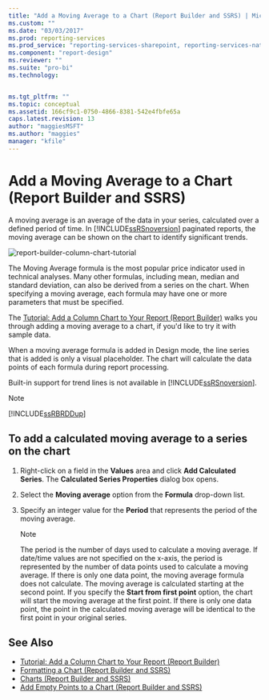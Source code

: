 ```yaml
---
title: "Add a Moving Average to a Chart (Report Builder and SSRS) | Microsoft Docs"
ms.custom: ""
ms.date: "03/03/2017"
ms.prod: reporting-services
ms.prod_service: "reporting-services-sharepoint, reporting-services-native"
ms.component: "report-design"
ms.reviewer: ""
ms.suite: "pro-bi"
ms.technology: 


ms.tgt_pltfrm: ""
ms.topic: conceptual
ms.assetid: 166cf9c1-0750-4866-8381-542e4fbfe65a
caps.latest.revision: 13
author: "maggiesMSFT"
ms.author: "maggies"
manager: "kfile"
---
```

# Add a Moving Average to a Chart (Report Builder and SSRS)
A moving average is an average of the data in your series, calculated over a defined period of time. In [!INCLUDE[ssRSnoversion](../../includes/ssrsnoversion-md.md)] paginated reports, the moving average can be shown on the chart to identify significant trends.  

![report-builder-column-chart-tutorial](../../reporting-services/media/report-builder-column-chart-tutorial.png)
  
 The Moving Average formula is the most popular price indicator used in technical analyses. Many other formulas, including mean, median and standard deviation, can also be derived from a series on the chart. When specifying a moving average, each formula may have one or more parameters that must be specified.  
 
 The [Tutorial: Add a Column Chart to Your Report (Report Builder)](Tutorial:%20Add%20a%20Column%20Chart%20to%20Your%20Report%20\(Report%20Builder\).md) walks you through adding a moving average to a chart, if you'd like to try it with sample data.
  
 When a moving average formula is added in Design mode, the line series that is added is only a visual placeholder. The chart will calculate the data points of each formula during report processing.  
  
 Built-in support for trend lines is not available in [!INCLUDE[ssRSnoversion](../../includes/ssrsnoversion-md.md)].  
  
> [!NOTE]  
>  [!INCLUDE[ssRBRDDup](../../includes/ssrbrddup-md.md)]  
  
## To add a calculated moving average to a series on the chart  
  
1.  Right-click on a field in the **Values** area and click **Add Calculated Series**. The **Calculated Series Properties** dialog box opens.  
  
2.  Select the **Moving average** option from the **Formula** drop-down list.  
  
3.  Specify an integer value for the **Period** that represents the period of the moving average.  
  
    > [!NOTE]  
    >  The period is the number of days used to calculate a moving average. If date/time values are not specified on the x-axis, the period is represented by the number of data points used to calculate a moving average. If there is only one data point, the moving average formula does not calculate. The moving average is calculated starting at the second point. If you specify the **Start from first point** option, the chart will start the moving average at the first point. If there is only one data point, the point in the calculated moving average will be identical to the first point in your original series.  
  
## See Also  
* [Tutorial: Add a Column Chart to Your Report (Report Builder)](Tutorial:%20Add%20a%20Column%20Chart%20to%20Your%20Report%20\(Report%20Builder\).md)
*  [Formatting a Chart &#40;Report Builder and SSRS&#41;](../../reporting-services/report-design/formatting-a-chart-report-builder-and-ssrs.md)   
*  [Charts &#40;Report Builder and SSRS&#41;](../../reporting-services/report-design/charts-report-builder-and-ssrs.md)   
*  [Add Empty Points to a Chart &#40;Report Builder and SSRS&#41;](../../reporting-services/report-design/add-empty-points-to-a-chart-report-builder-and-ssrs.md)  
  
  
